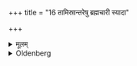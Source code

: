 +++
title = "16 तामिस्रान्तरेषु ब्रह्मचारी स्यादा"

+++

<details><summary>मूलम्</summary>

तामिस्रान्तरेषु ब्रह्मचारी स्यादा समापनादा समापनात् १६
</details>

<details><summary>Oldenberg</summary>

16. During the time between those dark fortnights he should observe chastity till the end (of the rite), till the end (of the rite).
</details>
